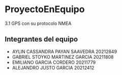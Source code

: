 # ProyectoEnEquipo
3.1 GPS con su protocolo NMEA


## Integrantes del equipo
* AYLIN CASSANDRA PAYAN SAAVEDRA 20212849
* GABRIEL STOYKO MARTINEZ GARCIA 20211808
* EMILIANO GARCIA CORDERO 20211779
* ALEJANDRO JUSTO GARCIA 20212412
